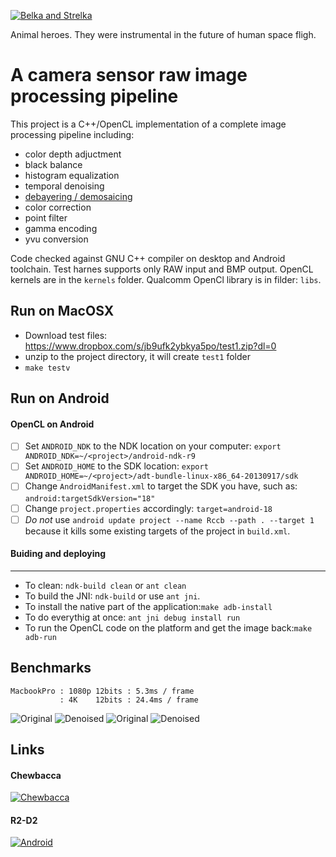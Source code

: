 [![Belka and Strelka](http://sovieteramuseum.com/wp-content/uploads/2012/08/belka-strelka-2.jpg)](https://www.youtube.com/watch?v=u4SUH9qITxE "Белка и Стрелка")

Animal heroes. They were instrumental in the future of human space fligh.

A camera sensor raw image processing pipeline
=============================================

This project is a C++/OpenCL implementation of a complete image processing pipeline including:
- color depth adjuctment
- black balance
- histogram equalization
- temporal denoising
- [debayering / demosaicing](https://en.wikipedia.org/wiki/Demosaicing)
- color correction
- point filter
- gamma encoding
- yvu conversion

Code checked against GNU C++ compiler on desktop and Android toolchain. Test harnes supports only RAW input and BMP output.
OpenCL kernels are in the `kernels` folder. Qualcomm OpenCl library is in filder: `libs`.

Run on MacOSX
------------
- Download test files: https://www.dropbox.com/s/jb9ufk2ybkya5po/test1.zip?dl=0
- unzip to the project directory, it will create `test1` folder 
- `make testv` 

Run on Android
--------------

#### OpenCL on Android
 - [ ] Set `ANDROID_NDK` to the NDK location on your computer: `export ANDROID_NDK=~/<project>/android-ndk-r9`
 - [ ] Set `ANDROID_HOME` to the SDK location: `export ANDROID_HOME=~/<project>/adt-bundle-linux-x86_64-20130917/sdk`
 - [ ] Change `AndroidManifest.xml` to target the SDK you have, such as: `android:targetSdkVersion="18"`
 - [ ] Change `project.properties`  accordingly: `target=android-18`
 - [ ] *Do not* use `android update project --name Rccb --path . --target 1` because it kills some existing targets of the project in `build.xml`.

#### Buiding and deploying
---------------------
* To clean: `ndk-build clean` or `ant clean`
* To build the JNI: `ndk-build` or use `ant jni`.
* To install the native part of the application:`make adb-install`
* To do everythig at once: `ant jni debug install run`
* To run the OpenCL code on the platform and get the image back:`make adb-run`

Benchmarks
-----------
```
MacbookPro : 1080p 12bits : 5.3ms / frame
           : 4K    12bits : 24.4ms / frame 
```      
![Original](bechmarks/screen.png) ![Denoised](bechmarks/denoised_screen.png)
![Original](bechmarks/label.png) ![Denoised](bechmarks/denoised_label.png)

Links
-----
#### Chewbacca
[![Chewbacca](https://habrastorage.org/files/02c/84c/41a/02c84c41a7c945438085ecbdc2945aa9.jpg "В фильме «Марс» с космонавтами на планету высаживается и отважный пес, в честь которого свое имя получил Чубака – это транскрипция русского слова «собака». ")](https://youtu.be/-4hssVGcoLs?t=44m17s)

#### R2-D2
[![Android](https://habrastorage.org/files/985/14e/3b4/98514e3b43ec48249faf6d50ab6c5aec.jpg " The Android Grandfather")](https://youtu.be/9gTs1OL1jrQ?t=30m47s)
